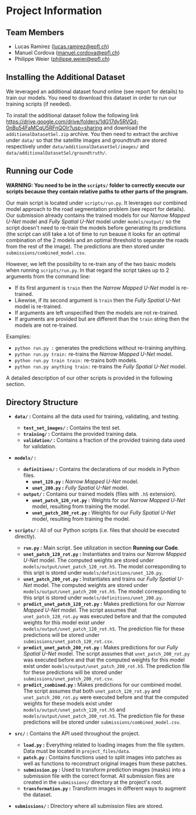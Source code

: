 # Project Information

## Team Members

* Lucas Ramirez (lucas.ramirez@epfl.ch)
* Manuel Cordova (manuel.cordova@epfl.ch)
* Philippe Weier (philippe.weier@epfl.ch)

## Installing the Additional Dataset

We leveraged an additional dataset found online (see report for details) to train our models. You need to download this dataset in order to run our training scripts (if needed).

To install the additional dataset follow the following link https://drive.google.com/drive/folders/1dG17dy5RVQd-0nBu54FaMCqU5RFnQOIr?usp=sharing and download the `additionalDatasetSel.zip` archive. You then need to extract the archive under `data/` so that the satellite images and groundtruth are stored respectively under `data/additionalDatasetSel/images/` and `data/additionalDatasetSel/groundtruth/`.


## Running our Code

**WARNING: You need to be in the `scripts/` folder to correctly execute our scripts because they contain relative paths to other parts of the program.**

Our main script is located under `scripts/run.py`. It leverages our combined model approach to the road segmentation problem (see report for details). Our submission already contains the trained models for our *Narrow Mapped U-Net* model and *Fully Spatial U-Net* model under `models/output/` so the script doesn't need to re-train the models before generating its predictions (the script can still take a lot of time to run beause it looks for an optimal combination of the 2 models and an optimal threshold to separate the roads from the rest of the image). The predictions are then stored under `submissions/combined_model.csv`.

However, we left the possibility to re-train any of the two basic models when running `scripts/run.py`. In that regard the script takes up to 2 arguments from the command line:

* If its first argument is `train` then the *Narrow Mapped U-Net* model is re-trained.
* Likewise, if its second argument is `train` then the *Fully Spatial U-Net* model is re-trained.
* If arguments are left unspecified then the models are not re-trained.
* If arguments are provided but are different than the `train` string then the models are not re-trained.

Examples:

* `python run.py :` generates the predictions without re-training anything.
* `python run.py train:` re-trains the *Narrow Mapped U-Net* model.
* `python run.py train train:` re-trains both models.
* `python run.py anything train:` re-trains the *Fully Spatial U-Net* model.

A detailed description of our other scripts is provided in the following section.

## Directory Structure

* **`data/` :** Contains all the data used for training, validating, and testing.
  * **`test_set_images/` :** Contains the test set.
  * **`training/` :** Contains the provided training data.
  * **`validation/` :** Contains a fraction of the provided training data used for validation.


* **`models/` :**
  * **`definitions/` :** Contains the declarations of our models in Python files.
    * **`unet_120.py` :** *Narrow Mapped U-Net* model.
    * **`unet_200.py` :** *Fully Spatial U-Net* model.
  * **`output/` :** Contains our trained models (files with `.h5` extension).
    * **`unet_patch_120_rot.py` :** Weights for our *Narrow Mapped U-Net* model, resulting from training the model.
    * **`unet_patch_200_rot.py` :** Weights for our *Fully Spatial U-Net* model, resulting from training the model.

* **`scripts/` :** All of our Python scripts (i.e. files that should be executed directly).
  * **`run.py` :** Main script. See utilization in section **Running our Code**.
  * **`unet_patch_120_rot.py` :** Instantiates and trains our *Narrow Mapped U-Net* model. The computed weights are stored under `models/output/unet_patch_120_rot.h5`. The model corresponding to this sript is stored under `models/definitions/unet_120.py`.
  * **`unet_patch_200_rot.py` :** Instantiates and trains our *Fully Spatial U-Net* model. The computed weights are stored under `models/output/unet_patch_200_rot.h5`. The model corresponding to this sript is stored under `models/definitions/unet_200.py`.
  * **`predict_unet_patch_120_rot.py` :** Makes predictions for our *Narrow Mapped U-Net* model. The script assumes that `unet_patch_120_rot.py` was executed before and that the computed weights for this model exist under `models/output/unet_patch_120_rot.h5`. The prediction file for these predictions will be stored under `submissions/unet_patch_120_rot.csv`.
  * **`predict_unet_patch_200_rot.py` :** Makes predictions for our *Fully Spatial U-Net* model. The script assumes that `unet_patch_200_rot.py` was executed before and that the computed weights for this model exist under `models/output/unet_patch_200_rot.h5`. The prediction file for these predictions will be stored under `submissions/unet_patch_200_rot.csv`.
  * **`predict_combined.py` :** Makes predictions for our combined model. The script assumes that both `unet_patch_120_rot.py` and `unet_patch_200_rot.py` were executed before and that the computed weights for these models exist under `models/output/unet_patch_120_rot.h5` and `models/output/unet_patch_200_rot.h5`. The prediction file for these predictions will be stored under `submissions/combined_model.csv`.

* **`src/` :** Contains the API used throughout the project.
  * **`load.py` :** Everything related to loading images from the file system. Data must be located in `project_files/data`.
  * **`patch.py` :** Contains functions used to split images into patches as well as functions to reconstruct original images from these patches.
  * **`submission.py` :** Used to transform prediction images (masks) into a submission file with the correct format. All submission files are created in the `submissions/` directory at the project's root.
  * **`transformation.py` :** Transform images in different ways to augment the dataset.

* **`submissions/` :** Directory where all submission files are stored.